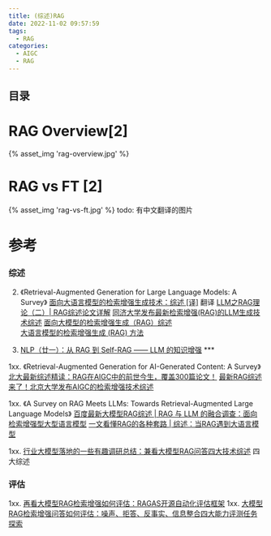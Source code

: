 ```yaml
---
title: (综述)RAG
date: 2022-11-02 09:57:59
tags:
  - RAG
categories: 
  - AIGC
  - RAG  
---
```


<p></p>
<!-- more -->

## 目录
<!-- toc -->

# RAG Overview[2]
{% asset_img 'rag-overview.jpg' %}


# RAG vs FT [2]
{% asset_img 'rag-vs-ft.jpg' %}
todo:  有中文翻译的图片




# 参考

### 综述
2. 《Retrieval-Augmented Generation for Large Language Models: A Survey》
   [面向大语言模型的检索增强生成技术：综述 [译]](https://baoyu.io/translations/ai-paper/2312.10997-retrieval-augmented-generation-for-large-language-models-a-survey)  翻译
   [LLM之RAG理论（二）| RAG综述论文详解](https://zhuanlan.zhihu.com/p/673910600)
   [同济大学发布最新检索增强(RAG)的LLM生成技术综述](https://cloud.tencent.com/developer/article/2373340)
   [面向大模型的检索增强生成（RAG）综述 ](https://mp.weixin.qq.com/s/JjcN6OoxNK7tddmIOpvr2g)     
   [大语言模型的检索增强生成 (RAG) 方法](https://www.promptingguide.ai/zh/research/rag)
   
3. [NLP（廿一）：从 RAG 到 Self-RAG —— LLM 的知识增强](https://zhuanlan.zhihu.com/p/661465330?utm_id=0) *** 


1xx. 《Retrieval-Augmented Generation for AI-Generated Content: A Survey》 
[北大最新综述精读：RAG在AIGC中的前世今生，覆盖300篇论文！](https://mp.weixin.qq.com/s/FKv9glaGZD0qbLmB2zg6bg)
   [最新RAG综述来了！北京大学发布AIGC的检索增强技术综述](https://mp.weixin.qq.com/s?__biz=MzkzODMxNTkzNg==&mid=2247484337&idx=1&sn=484db46f6a974cb26b7659096b31cdd8)

1xx.  《A Survey on RAG Meets LLMs: Towards Retrieval-Augmented Large Language Models》 
[百度最新大模型RAG综述 | RAG 与 LLM 的融合调查：面向检索增强型大型语言模型](https://mp.weixin.qq.com/s/AqBPzewJm8dKwjz5BBu-Ag)
[一文看懂RAG的各种套路 | 综述：当RAG遇到大语言模型](https://mp.weixin.qq.com/s/h8z4eXsemPMeL2oI_8VnvQ)

1xx. [行业大模型落地的一些有趣调研总结：兼看大模型RAG问答四大技术综述](https://mp.weixin.qq.com/s/jgyIOOzRWAgilcW4HfufNQ) 四大综述

### 评估
1xx. [再看大模型RAG检索增强如何评估：RAGAS开源自动化评估框架](https://mp.weixin.qq.com/s?__biz=MzAxMjc3MjkyMg==&mid=2648404511&idx=2&sn=fefb78c1d920cb5b437f2e3da9935637)
1xx. [大模型RAG检索增强问答如何评估：噪声、拒答、反事实、信息整合四大能力评测任务探索 ](https://mp.weixin.qq.com/s?__biz=MzAxMjc3MjkyMg==&mid=2648404476&idx=2&sn=d07b27dc9162ab0aaec3108004e4cfbe)







